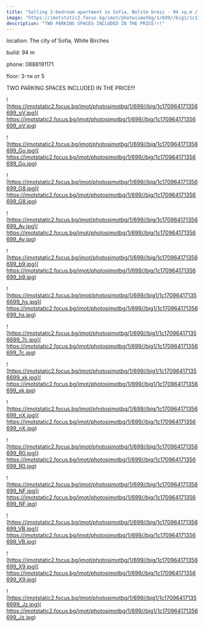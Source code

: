 ```yaml
---
title: "Selling 3-bedroom apartment in Sofia, Belite brezi - 94 sq.m / 279900 EUR :: imot.bg Advert"
image: "https://imotstatic2.focus.bg/imot/photosimotbg/1/699//big1/1c170964171356699_1s.jpg"
description: "TWO PARKING SPACES INCLUDED IN THE PRICE!!!"
---
```


location: The city of Sofia, White Birches

build: 94 m

phone: 0888191171

floor: 3-ти от 5

TWO PARKING SPACES INCLUDED IN THE PRICE!!!


![https://imotstatic2.focus.bg/imot/photosimotbg/1/699//big/1c170964171356699_gV.jpg]( https://imotstatic2.focus.bg/imot/photosimotbg/1/699//big/1c170964171356699_gV.jpg)


![https://imotstatic2.focus.bg/imot/photosimotbg/1/699//big/1c170964171356699_Go.jpg]( https://imotstatic2.focus.bg/imot/photosimotbg/1/699//big/1c170964171356699_Go.jpg)


![https://imotstatic2.focus.bg/imot/photosimotbg/1/699//big/1c170964171356699_G8.jpg]( https://imotstatic2.focus.bg/imot/photosimotbg/1/699//big/1c170964171356699_G8.jpg)


![https://imotstatic2.focus.bg/imot/photosimotbg/1/699//big/1c170964171356699_Av.jpg]( https://imotstatic2.focus.bg/imot/photosimotbg/1/699//big/1c170964171356699_Av.jpg)


![https://imotstatic2.focus.bg/imot/photosimotbg/1/699//big/1c170964171356699_b9.jpg]( https://imotstatic2.focus.bg/imot/photosimotbg/1/699//big/1c170964171356699_b9.jpg)


![https://imotstatic2.focus.bg/imot/photosimotbg/1/699//big1/1c170964171356699_hs.jpg]( https://imotstatic2.focus.bg/imot/photosimotbg/1/699//big1/1c170964171356699_hs.jpg)


![https://imotstatic2.focus.bg/imot/photosimotbg/1/699//big1/1c170964171356699_7c.jpg]( https://imotstatic2.focus.bg/imot/photosimotbg/1/699//big1/1c170964171356699_7c.jpg)


![https://imotstatic2.focus.bg/imot/photosimotbg/1/699//big1/1c170964171356699_xk.jpg]( https://imotstatic2.focus.bg/imot/photosimotbg/1/699//big1/1c170964171356699_xk.jpg)


![https://imotstatic2.focus.bg/imot/photosimotbg/1/699//big/1c170964171356699_nX.jpg]( https://imotstatic2.focus.bg/imot/photosimotbg/1/699//big/1c170964171356699_nX.jpg)


![https://imotstatic2.focus.bg/imot/photosimotbg/1/699//big/1c170964171356699_R0.jpg]( https://imotstatic2.focus.bg/imot/photosimotbg/1/699//big/1c170964171356699_R0.jpg)


![https://imotstatic2.focus.bg/imot/photosimotbg/1/699//big/1c170964171356699_NF.jpg]( https://imotstatic2.focus.bg/imot/photosimotbg/1/699//big/1c170964171356699_NF.jpg)


![https://imotstatic2.focus.bg/imot/photosimotbg/1/699//big/1c170964171356699_VB.jpg]( https://imotstatic2.focus.bg/imot/photosimotbg/1/699//big/1c170964171356699_VB.jpg)


![https://imotstatic2.focus.bg/imot/photosimotbg/1/699//big/1c170964171356699_X9.jpg]( https://imotstatic2.focus.bg/imot/photosimotbg/1/699//big/1c170964171356699_X9.jpg)


![https://imotstatic2.focus.bg/imot/photosimotbg/1/699//big1/1c170964171356699_Jz.jpg]( https://imotstatic2.focus.bg/imot/photosimotbg/1/699//big1/1c170964171356699_Jz.jpg)


